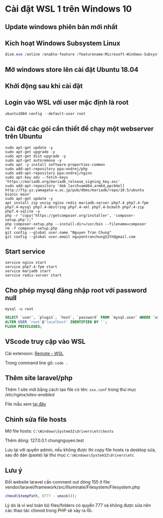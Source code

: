 # Cài đặt WSL 1 trên Windows 10

## Update windows phiên bản mới nhất

## Kích hoạt Windows Subsystem Linux

```powershell
dism.exe /online /enable-feature /featurename:Microsoft-Windows-Subsystem-Linux /all /norestart
```

## Mở windows store lên cài đặt Ubuntu 18.04

## Khởi động sau khi cài đặt

## Login vào WSL với user mặc định là root

```powershell
ubuntu1804 config --default-user root
```

## Cài đặt các gói cần thiết để chạy một webserver trên Ubuntu

```shell
sudo apt-get update -y
sudo apt-get upgrade -y
sudo apt-get dist-upgrade -y
sudo apt-get autoremove -y
sudo apt -y install software-properties-common
sudo add-apt-repository ppa:ondrej/php
sudo add-apt-repository ppa:ondrej/nginx
sudo apt-key adv --fetch-keys 'https://mariadb.org/mariadb_release_signing_key.asc'
sudo add-apt-repository 'deb [arch=amd64,arm64,ppc64el] http://ftp.yz.yamagata-u.ac.jp/pub/dbms/mariadb/repo/10.5/ubuntu bionic main'
sudo apt-get update -y
apt install zip unzip nginx redis mariadb-server php7.4 php7.4-fpm php7.4-mysql php7.4-mbstring php7.4-xml php7.4-bcmath php7.4-zip php7.4-sqlite -y
php -r "copy('https://getcomposer.org/installer', 'composer-setup.php');"
php composer-setup.php --install-dir=/usr/bin --filename=composer
rm -f composer-setup.php
git config --global user.name "Nguyen Tran Chung"
git config --global user.email nguyentranchung52th@gmail.com
```

## Start service

```shell
service nginx start
service php7.4-fpm start
service mariadb start
service redis-server start
```

## Cho phép mysql đăng nhập root với password null

```shell
mysql -u root
```

```sql
SELECT `user`, `plugin`, `host`, `password` FROM `mysql.user` WHERE `user` = 'root';
ALTER USER 'root'@'localhost' IDENTIFIED BY '';
FLUSH PRIVILEGES;
```

## VScode truy cập vào WSL

Cài extension: [Remote - WSL](https://marketplace.visualstudio.com/items?itemName=ms-vscode-remote.remote-wsl)

Trong command line gõ: ```code .```

## Thêm site laravel/php

Thêm 1 site mới bằng cách tạo file có tên: ```xxx.conf``` trong thư mục */etc/nginx/sites-enabled*

File mẫu xem [tại đây](https://github.com/nguyentranchung/wsl1/blob/master/site.conf)

## Chỉnh sửa file hosts

Mở file hosts: ```C:\Windows\System32\drivers\etc\hosts```

Thêm dòng:
127.0.0.1 chungnguyen.test

Lưu lại với quyền admin, nếu không được thì copy file hosts ra desktop sửa, sau đó dán (paste) lại thư mục ```C:\Windows\System32\drivers\etc```

## Lưu ý

Đối website laravel cần comment out dòng 155 ở file: vendor/laravel/framework/src/Illuminate/Filesystem/Filesystem.php
```php
chmod($tempPath, 0777 - umask());
```
Lý do là vì wsl toàn bộ files/folders có quyền 777 và không được sửa nên các thao tác chmod trong PHP sẽ xảy ra lỗi.
